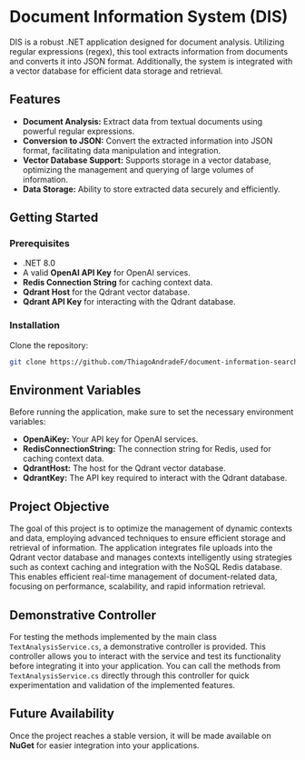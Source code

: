 # Document Information System (DIS)

DIS is a robust .NET application designed for document analysis. Utilizing regular expressions (regex), this tool extracts information from documents and converts it into JSON format. Additionally, the system is integrated with a vector database for efficient data storage and retrieval.

## Features

- **Document Analysis:** Extract data from textual documents using powerful regular expressions.
- **Conversion to JSON:** Convert the extracted information into JSON format, facilitating data manipulation and integration.
- **Vector Database Support:** Supports storage in a vector database, optimizing the management and querying of large volumes of information.
- **Data Storage:** Ability to store extracted data securely and efficiently.

## Getting Started

### Prerequisites

- .NET 8.0
- A valid **OpenAI API Key** for OpenAI services.
- **Redis Connection String** for caching context data.
- **Qdrant Host** for the Qdrant vector database.
- **Qdrant API Key** for interacting with the Qdrant database.

### Installation

Clone the repository:

```bash
git clone https://github.com/ThiagoAndradeF/document-information-searcher
```

## Environment Variables

Before running the application, make sure to set the necessary environment variables:

- **OpenAiKey:** Your API key for OpenAI services.
- **RedisConnectionString:** The connection string for Redis, used for caching context data.
- **QdrantHost:** The host for the Qdrant vector database.
- **QdrantKey:** The API key required to interact with the Qdrant database.

## Project Objective

The goal of this project is to optimize the management of dynamic contexts and data, employing advanced techniques to ensure efficient storage and retrieval of information. The application integrates file uploads into the Qdrant vector database and manages contexts intelligently using strategies such as context caching and integration with the NoSQL Redis database. This enables efficient real-time management of document-related data, focusing on performance, scalability, and rapid information retrieval.

## Demonstrative Controller

For testing the methods implemented by the main class `TextAnalysisService.cs`, a demonstrative controller is provided. This controller allows you to interact with the service and test its functionality before integrating it into your application. You can call the methods from `TextAnalysisService.cs` directly through this controller for quick experimentation and validation of the implemented features.

## Future Availability

Once the project reaches a stable version, it will be made available on **NuGet** for easier integration into your applications.
